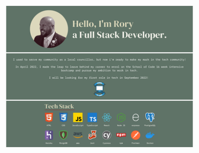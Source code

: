 ![Main GitHub README](https://github.com/RoryHog/RoryHog/blob/main/Linkedin%20Banner.png?raw=true)
![About](https://github.com/RoryHog/RoryHog/blob/main/GitHub%20Readme-About.png?raw=true)
![Tech Stack](https://github.com/RoryHog/RoryHog/blob/main/Tech%20Stack.png?raw=true)
<!---
RoryHog/RoryHog is a ✨ special ✨ repository because its `README.md` (this file) appears on your GitHub profile.
You can click the Preview link to take a look at your changes. 
--->
